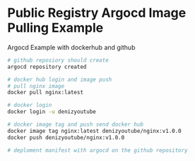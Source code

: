 # Public Registry Argocd Image Pulling Example

Argocd Example with dockerhub and github
``` bash
# github reposiory should create
argocd repository created

# docker hub login and image push
# pull nginx image
docker pull nginx:latest

# docker login 
docker login -u denizyoutube

# docker image tag and push send docker hub
docker image tag nginx:latest denizyoutube/nginx:v1.0.0
docker push denizyoutube/nginx:v1.0.0

# deploment manifest with argocd on the github repository


```